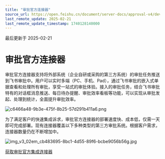 ```yaml
---
title: "审批官方连接器"
source_url: https://open.feishu.cn/document/server-docs/approval-v4/development-guide/third-party-approval-integration/official-approval-connector
last_remote_update: 2025-02-21
last_remote_update_timestamp: 1740128140000
---
```

最后更新于 2025-02-21

# 审批官方连接器

审批官方连接器支持将外部系统（企业自研或采购的第三方系统）的审批任务推送到飞书审批中。用户可以实时多端（PC、手机、Pad），通过飞书审批的嵌入式单据查看和处理所有审批，享受一站式的审批体验。接入的审批任务，结合飞书审批特有的对话框消息推送、每日待办提醒、审批效率看板等功能，可以实现从审批发起、处理到统计，全面提升审批效率。

![c6466a48-9b3e-475f-8b25-57d291b411a6.png](https://sf3-cn.feishucdn.com/obj/open-platform-opendoc/61d644f5bc43921d35871d5e2ce4bc3a_kBPJLK60cg.png?height=290&lazyload=true&maxWidth=600&width=1280)

为了满足客户的快速集成诉求，审批官方连接器的部署速度快、成本低，仅需一天即可完成部署。现有连接器覆盖以下多种类型的第三方审批系统。根据客户需求，连接器数量仍在不断增加中。

![img_v3_02em_cb483695-8bc1-4d55-89f6-bcbe9056b56g.jpg](https://sf3-cn.feishucdn.com/obj/open-platform-opendoc/18ebca0af9a92946d320fe3b357f899a_Z2VpzOmzCS.jpg?height=1494&lazyload=true&maxWidth=600&width=2040)

[获取审批官方集成连接器](https://www.feishu.cn/approval/admin/tripartiteApprovalAccess)
